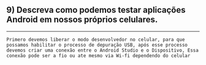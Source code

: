 ## 9)	Descreva como podemos testar aplicações Android em nossos próprios celulares.
---
    Primero devemos liberar o modo desenvolvedor no celular, para que possamos habilitar o processo de depuração USB, após esse processo devemos criar uma conexão entre o Android Studio e o Dispositivo, Essa conexão pode ser a fio ou ate mesmo via Wi-fi dependendo do celular